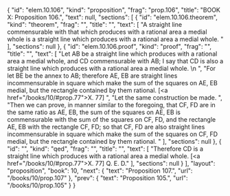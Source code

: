 {
  "id": "elem.10.106",
  "kind": "proposition",
  "frag": "prop.106",
  "title": "BOOK X: Proposition 106.",
  "text": null,
  "sections": [
    {
      "id": "elem.10.106.theorem",
      "kind": "theorem",
      "frag": "",
      "title": "",
      "text": [
        "A straight line commensurable with that which produces with a rational area a medial whole is a straight line which produces with a rational area a medial whole. "
      ],
      "sections": null
    },
    {
      "id": "elem.10.106.proof",
      "kind": "proof",
      "frag": "",
      "title": "",
      "text": [
        "Let AB be a straight line which produces with a rational area a medial whole, and CD commensurable with AB; I say that CD is also a straight line which produces with a rational area a medial whole. \n      ",
        "For let BE be the annex to AB; therefore AE, EB are straight lines incommensurable in square which make the sum of the squares on AE, EB medial, but the rectangle contained by them rational. [<a href=\"/books/10/#prop.77\">X. 77</a>] ",
        "Let the same construction be made. ",
        "Then we can prove, in manner similar to the foregoing, that CF, FD are in the same ratio as AE, EB, the sum of the squares on AE, EB is commensurable with the sum of the squares on CF, FD, and the rectangle AE, EB with the rectangle CF, FD; so that CF, FD are also straight lines incommensurable in square which make the sum of the squares on CF, FD medial, but the rectangle contained by them rational. "
      ],
      "sections": null
    },
    {
      "id": "",
      "kind": "qed",
      "frag": "",
      "title": "",
      "text": [
        "Therefore CD is a straight line which produces with a rational area a medial whole. [<a href=\"/books/10/#prop.77\">X. 77</a>] Q. E. D."
      ],
      "sections": null
    }
  ],
  "layout": "proposition",
  "book": 10,
  "next": {
    "text": "Proposition 107.",
    "url": "/books/10/prop.107"
  },
  "prev": {
    "text": "Proposition 105.",
    "url": "/books/10/prop.105"
  }
}
